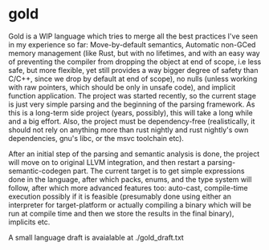 # gold
Gold is a WIP language which tries to merge all the best practices I've seen in my experience so far: Move-by-default semantics, Automatic non-GCed memory management (like Rust, but with no lifetimes, and with an easy way of preventing the compiler from dropping the object at end of scope, i.e less safe, but more flexible, yet still provides a way bigger degree of safety than C/C++, since we drop by default at end of scope), no nulls (unless working with raw pointers, which should be only in unsafe code), and implicit function application. The project was started recently, so the current stage is just very simple parsing and the beginning of the parsing framework. As this is a long-term side project (years, possibly), this will take a long while and a big effort. Also, the project must be dependency-free (realistically, it should not rely on anything more than rust nightly and rust nightly's own dependencies, gnu's libc, or the msvc toolchain etc).

After an initial step of the parsing and semantic analysis is done, the project will move on to original LLVM integration, and then restart a parsing-semantic-codegen part. The current target is to get simple expressions done in the language, after which packs, enums, and the type system will follow, after which more advanced features too: auto-cast, compile-time execution possibly if it is feasible (presumably done using either an interpreter for target-platform or actually compiling a binary which will be run at compile time and then we store the results in the final binary), implicits etc.

A small language draft is avaialable at ./gold_draft.txt
